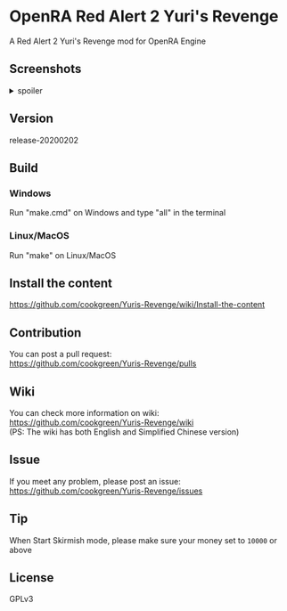 # OpenRA Red Alert 2 Yuri's Revenge
A Red Alert 2 Yuri's Revenge mod for OpenRA Engine

## Screenshots
<details>
 <summary>spoiler</summary>
 <img src="https://media.moddb.com/images/members/4/3399/3398047/openra-yr.1.PNG" />  
 <img src="https://media.moddb.com/images/members/4/3399/3398047/voxelbrowser.PNG" />  
</details>

## Version
release-20200202

## Build
### Windows
Run "make.cmd" on Windows and type "all" in the terminal  
### Linux/MacOS
Run "make" on Linux/MacOS  

## Install the content
https://github.com/cookgreen/Yuris-Revenge/wiki/Install-the-content  

## Contribution 
You can post a pull request:  
https://github.com/cookgreen/Yuris-Revenge/pulls  

## Wiki  
You can check more information on wiki:  
https://github.com/cookgreen/Yuris-Revenge/wiki  
(PS: The wiki has both English and Simplified Chinese version)  

## Issue  
If you meet any problem, please post an issue:  
https://github.com/cookgreen/Yuris-Revenge/issues  

## Tip
When Start Skirmish mode, please make sure your money set to `10000` or above  

## License
GPLv3
